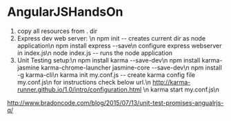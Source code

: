 # AngularJSHandsOn
1) copy all resources from . dir
2) Express dev web server: \n
  npm init -- creates current dir as node application\n
  npm install express --save\n
  configure express webserver in index.js\n
  node index.js -- runs the node application
3) Unit Testing setup:\n
  npm install karma --save-dev\n
  npm install karma-jasmine karma-chrome-launcher jasmine-core --save-dev\n
  npm install -g karma-cli\n
  karma init my.conf.js -- create karma config file my.conf.js\n
  for instructions check below url.\n
  http://karma-runner.github.io/1.0/intro/configuration.html \n
  karma start my.conf.js\n

http://www.bradoncode.com/blog/2015/07/13/unit-test-promises-angualrjs-q/
